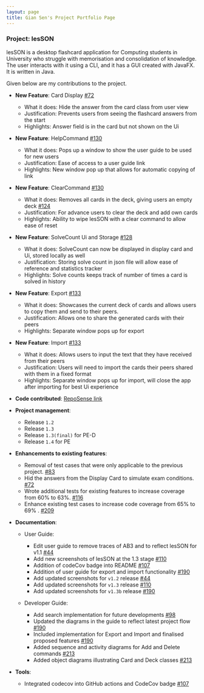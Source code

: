 ```yaml
---
layout: page
title: Gian Sen's Project Portfolio Page
---
```


### Project: lesSON

lesSON is a desktop flashcard application for Computing students in University who struggle with
memorisation and consolidation of knowledge. The user interacts with it using a CLI, and it has a
GUI created with JavaFX. It is written in Java.

Given below are my contributions to the project.

* **New Feature**: Card Display [\#72](https://github.com/AY2324S1-CS2103T-W17-4/tp/pull/72)
  * What it does: Hide the answer from the card class from user view
  * Justification: Prevents users from seeing the flashcard answers from the start
  * Highlights: Answer field is in the card but not shown on the Ui

* **New Feature**: HelpCommand [\#130](https://github.com/AY2324S1-CS2103T-W17-4/tp/pull/130)
  * What it does: Pops up a window to show the user guide to be used for new users
  * Justification: Ease of access to a user guide link
  * Highlights: New window pop up that allows for automatic copying of link

* **New Feature**: ClearCommand [\#130](https://github.com/AY2324S1-CS2103T-W17-4/tp/pull/130)
  * What it does: Removes all cards in the deck, giving users an empty deck [\#124](https://github.com/AY2324S1-CS2103T-W17-4/tp/pull/124)
  * Justification: For advance users to clear the deck and add own cards
  * Highlights: Ability to wipe lesSON with a clear command to allow ease of reset

* **New Feature**: SolveCount Ui and Storage [\#128](https://github.com/AY2324S1-CS2103T-W17-4/tp/pull/128)
  * What it does: SolveCount can now be displayed in display card and Ui, stored locally as well
  * Justification: Storing solve count in json file will allow ease of reference and statistics tracker
  * Highlights: Solve counts keeps track of number of times a card is solved in history

* **New Feature**: Export [\#133](https://github.com/AY2324S1-CS2103T-W17-4/tp/pull/133)
  * What it does: Showcases the current deck of cards and allows users to copy them and send to their peers.
  * Justification: Allows one to share the generated cards with their peers
  * Highlights: Separate window pops up for export

* **New Feature**: Import [\#133](https://github.com/AY2324S1-CS2103T-W17-4/tp/pull/133)
  * What it does: Allows users to input the text that they have received from their peers
  * Justification: Users will need to import the cards their peers shared with them in a fixed format
  * Highlights: Separate window pops up for import, will close the app after importing for best Ui experience

* **Code contributed**: [RepoSense link](https://nus-cs2103-ay2324s1.github.io/tp-dashboard/?search=gsgiansen&breakdown=true)

* **Project management**:
  * Release `1.2`
  * Release `1.3`
  * Release `1.3(final)` for PE-D
  * Release `1.4` for PE

* **Enhancements to existing features**:
  * Removal of test cases that were only applicable to the previous project. [#83](https://github.com/AY2324S1-CS2103T-W17-4/tp/pull/83)
  * Hid the answers from the Display Card to simulate exam conditions. [#72](https://github.com/AY2324S1-CS2103T-W17-4/tp/pull/72)
  * Wrote additional tests for existing features to increase coverage from 60% to 63%. [\#116](https://github.com/AY2324S1-CS2103T-W17-4/tp/pull/116)
  * Enhance existing test cases to increase code coverage from 65% to 69% . [\#209](https://github.com/AY2324S1-CS2103T-W17-4/tp/pull/209)

* **Documentation**:
  * User Guide:
    * Edit user guide to remove traces of AB3 and to reflect lesSON for v1.1 [\#44](https://github.com/AY2324S1-CS2103T-W17-4/tp/pull/44)
    * Add new screenshots of lesSON at the 1.3 stage [\#110](https://github.com/AY2324S1-CS2103T-W17-4/tp/pull/110)
    * Addition of codeCov badge into README [\#107](https://github.com/AY2324S1-CS2103T-W17-4/tp/pull/107)
    * Addition of user guide for export and import functionality [\#190](https://github.com/AY2324S1-CS2103T-W17-4/tp/pull/190)
    * Add updated screenshots for `v1.2` release [\#44](https://github.com/AY2324S1-CS2103T-W17-4/tp/pull/44)
    * Add updated screenshots for `v1.3` release [\#110](https://github.com/AY2324S1-CS2103T-W17-4/tp/pull/110)
    * Add updated screenshots for `v1.3b` release [\#190](https://github.com/AY2324S1-CS2103T-W17-4/tp/pull/190)

  * Developer Guide:
    * Add search implementation for future developments [\#98](https://github.com/AY2324S1-CS2103T-W17-4/tp/pull/98)
    * Updated the diagrams in the guide to reflect latest project flow [\#190](https://github.com/AY2324S1-CS2103T-W17-4/tp/pull/190)
    * Included implementation for Export and Import and finalised proposed features [\#190](https://github.com/AY2324S1-CS2103T-W17-4/tp/pull/190)
    * Added sequence and activity diagrams for Add and Delete commands [#213](https://github.com/AY2324S1-CS2103T-W17-4/tp/pull/213)
    * Added object diagrams illustrating Card and Deck classes [#213](https://github.com/AY2324S1-CS2103T-W17-4/tp/pull/213)


* **Tools**:
  * Integrated codecov into GitHub actions and CodeCov badge [\#107](https://github.com/AY2324S1-CS2103T-W17-4/tp/pull/107)

